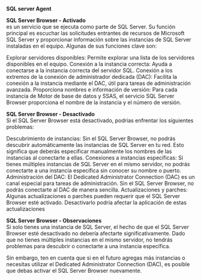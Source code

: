 **SQL server Agent**

**SQL Server Browser - Activado** <br>
es un servicio que se ejecuta como parte de SQL Server. Su función principal es escuchar las solicitudes entrantes de recursos de Microsoft SQL Server y proporcionar información sobre las instancias de SQL Server instaladas en el equipo. Algunas de sus funciones clave son:

Explorar servidores disponibles: Permite explorar una lista de los servidores disponibles en el equipo.
Conexión a la instancia correcta: Ayuda a conectarse a la instancia correcta del servidor SQL.
Conexión a los extremos de la conexión de administrador dedicada (DAC): Facilita la conexión a la instancia mediante el DAC, útil para tareas de administración avanzada.
Proporciona nombres e información de versión: Para cada instancia de Motor de base de datos y SSAS, el servicio SQL Server Browser proporciona el nombre de la instancia y el número de versión.

**SQL Server Browser - Desactivado** <br>
Si el SQL Server Browser está desactivado, podrías enfrentar los siguientes problemas:

Descubrimiento de instancias: Sin el SQL Server Browser, no podrás descubrir automáticamente las instancias de SQL Server en tu red. Esto significa que deberás especificar manualmente los nombres de las instancias al conectarte a ellas.
Conexiones a instancias específicas: Si tienes múltiples instancias de SQL Server en el mismo servidor, no podrás conectarte a una instancia específica sin conocer su nombre o puerto.
Administración del DAC: El Dedicated Administrator Connection (DAC) es un canal especial para tareas de administración. Sin el SQL Server Browser, no podrás conectarte al DAC de manera sencilla.
Actualizaciones y parches: Algunas actualizaciones o parches pueden requerir que el SQL Server Browser esté activado. Desactivarlo podría afectar la aplicación de estas actualizaciones

**SQL Server Browser - Observaciones**  <br> 
Si solo tienes una instancia de SQL Server, el hecho de que el SQL Server Browser esté desactivado no debería afectarte significativamente. Dado que no tienes múltiples instancias en el mismo servidor, no tendrás problemas para descubrir o conectarte a una instancia específica.

Sin embargo, ten en cuenta que si en el futuro agregas más instancias o necesitas utilizar el Dedicated Administrator Connection (DAC), es posible que debas activar el SQL Server Browser nuevamente.
